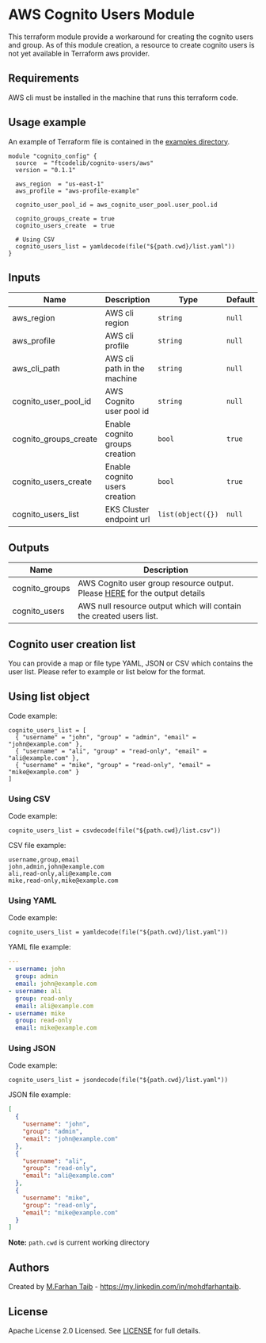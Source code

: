 # AWS Cognito Users Module

This terraform module provide a workaround for creating the cognito users and group. As of this module creation, a resource to create cognito users is not yet available in Terraform aws provider.

## Requirements

AWS cli must be installed in the machine that runs this terraform code.

## Usage example

An example of Terraform file is contained in the [examples directory](./examples).

```hcl
module "cognito_config" {
  source  = "ftcodelib/cognito-users/aws"
  version = "0.1.1"

  aws_region  = "us-east-1"
  aws_profile = "aws-profile-example"

  cognito_user_pool_id = aws_cognito_user_pool.user_pool.id

  cognito_groups_create = true
  cognito_users_create  = true

  # Using CSV
  cognito_users_list = yamldecode(file("${path.cwd}/list.yaml"))
}
```


## Inputs

| Name | Description | Type | Default | Required |
|------|-------------|------|---------|:--------:|
|aws\_region|AWS cli region|`string`|`null`|yes|
|aws\_profile|AWS cli profile|`string`|`null`|yes|
|aws\_cli\_path|AWS cli path in the machine|`string`|`null`|no|
|cognito\_user\_pool\_id|AWS Cognito user pool id|`string`|`null`|yes|
|cognito\_groups\_create|Enable cognito groups creation|`bool`|`true`|no|
|cognito\_users\_create|Enable cognito users creation|`bool`|`true`|no|
|cognito\_users\_list|EKS Cluster endpoint url|`list(object({})`|`null`|yes|


## Outputs

| Name | Description |
|---|---|
|cognito\_groups|AWS Cognito user group resource output. Please [HERE](https://registry.terraform.io/providers/hashicorp/aws/latest/docs/resources/cognito_user_group) for the output details|
|cognito\_users|AWS null resource output which will contain the created users list.|


## Cognito user creation list

You can provide a map or file type YAML, JSON or CSV which contains the user list. Please refer to example or list below for the format.


## Using list object

Code example:
```hcl
cognito_users_list = [
  { "username" = "john", "group" = "admin", "email" = "john@example.com" },
  { "username" = "ali", "group" = "read-only", "email" = "ali@example.com" },
  { "username" = "mike", "group" = "read-only", "email" = "mike@example.com" }
]
```


### Using CSV

Code example:
```hcl
cognito_users_list = csvdecode(file("${path.cwd}/list.csv"))
```

CSV file example:
```csv
username,group,email
john,admin,john@example.com
ali,read-only,ali@example.com
mike,read-only,mike@example.com
```


### Using YAML

Code example:
```hcl
cognito_users_list = yamldecode(file("${path.cwd}/list.yaml"))
```

YAML file example:
```yaml
---
- username: john
  group: admin
  email: john@example.com
- username: ali
  group: read-only
  email: ali@example.com
- username: mike
  group: read-only
  email: mike@example.com
```


### Using JSON

Code example:
```hcl
cognito_users_list = jsondecode(file("${path.cwd}/list.yaml"))
```

JSON file example:
```json
[
  {
    "username": "john",
    "group": "admin",
    "email": "john@example.com"
  },
  {
    "username": "ali",
    "group": "read-only",
    "email": "ali@example.com"
  },
  {
    "username": "mike",
    "group": "read-only",
    "email": "mike@example.com" 
  }
]
```

**Note:** `path.cwd` is current working directory


## Authors

Created by [M.Farhan Taib](https://github.com/ftcodelib) - https://my.linkedin.com/in/mohdfarhantaib.


## License

Apache License 2.0 Licensed. See [LICENSE](https://github.com/ftcodelib/aws_cognito_users/LICENSE) for full details.